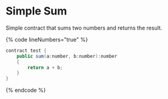 # Simple Sum

Simple contract that sums two numbers and returns the result.

{% code lineNumbers="true" %}
```csharp
contract test {
	public sum(a:number, b:number):number
	{
		return a + b;
	}
}
```
{% endcode %}
